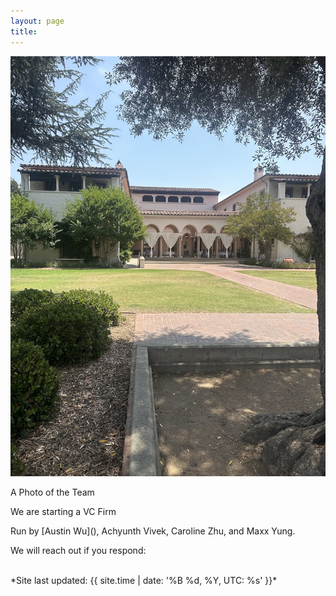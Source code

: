 ```yaml
---
layout: page
title: 
---
```

<div class="profile-container">
  <div class="profile-image-container">
    <img src="assets/groupPicture.jpeg" alt="Profile Photo" class="profile-image">
    <p class="profile-caption">A Photo of the Team</p>
  </div>
  <div class="profile-content">
    <p>
      We are starting a VC Firm
    </p>
    <p>
      Run by [Austin Wu](), Achyunth Vivek, Caroline Zhu, and Maxx Yung.
    </p>
    <p>
      We will reach out if you respond:
    </p>
    <p><code><span data-encoding="cHVibGljQGZ1bmRuYW1lLmNvbQ==" id="e1"></span></code> </p>
    <p><code><span data-encoding="YXVzdGluQGZ1bmRuYW1lLmNvbQ==" id="e1"></span></code> </p>
    <p><code><span data-encoding="Y2Fyb2xpbmVAZnVuZG5hbWUuY29t" id="e1"></span></code> </p>
    <p><code><span data-encoding="bWF4eEBmdW5kbmFtZS5jb20=" id="e1"></span></code> </p>
    <p><code><span data-encoding="YWNoeXV0aEBmdW5kbmFtZS5jb20=" id="e1"></span></code> </p>
  </div>
</div>
<script>
  //https://www.base64encode.org/
  document.querySelectorAll('span[data-encoding]').forEach(span => {
    const decoded = atob(span.dataset.encoding);       // 1 Decode
    const link = document.createElement('a');       // 2 Build <a>
    link.href = 'mailto:' + decoded;
    link.textContent = decoded;
    span.replaceWith(link);                         // 3 Swap into place
  });
</script>
<br>
*Site last updated: {{ site.time | date: '%B %d, %Y, UTC: %s' }}*
